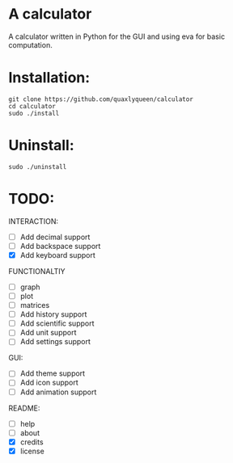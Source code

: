 # A calculator
A calculator written in Python for the GUI and using eva for basic computation.

# Installation:
`git clone https://github.com/quaxlyqueen/calculator`<br>
`cd calculator`<br>
`sudo ./install`<br>

# Uninstall:
`sudo ./uninstall`<br>

# TODO:
INTERACTION:
- [ ] Add decimal support
- [ ] Add backspace support
- [x] Add keyboard support

FUNCTIONALTIY
- [ ] graph 
- [ ] plot 
- [ ] matrices
- [ ] Add history support
- [ ] Add scientific support
- [ ] Add unit support
- [ ] Add settings support

GUI:
- [ ] Add theme support
- [ ] Add icon support
- [ ] Add animation support

README:
- [ ] help 
- [ ] about
- [x] credits 
- [x] license 
